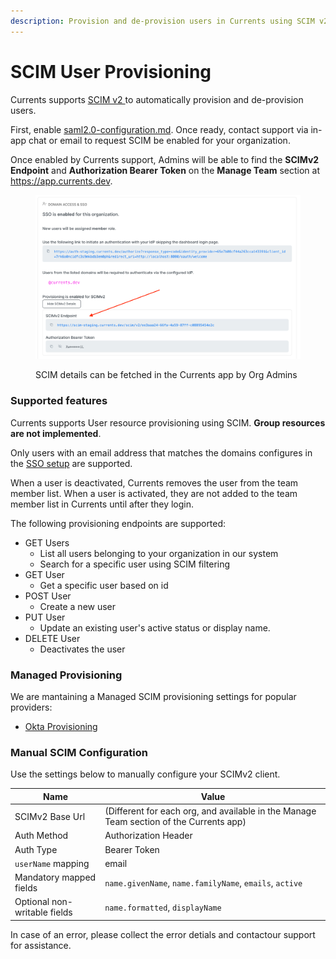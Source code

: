 ```yaml
---
description: Provision and de-provision users in Currents using SCIM v2
---
```


# SCIM User Provisioning

Currents supports [SCIM v2 ](https://datatracker.ietf.org/doc/html/rfc7644)to automatically provision and de-provision users.

First, enable  [saml2.0-configuration.md](saml2.0-configuration.md "mention"). Once ready, contact support via in-app chat or email to request SCIM be enabled for your organization.

Once enabled by Currents support, Admins will be able to find the **SCIMv2 Endpoint** and **Authorization Bearer Token** on the **Manage Team** section at https://app.currents.dev.

<figure><img src="../../../.gitbook/assets/scim-provisioning.png" alt=""><figcaption><p>SCIM details can be fetched in the Currents app by Org Admins</p></figcaption></figure>

### Supported features

Currents supports User resource provisioning using SCIM. **Group resources are not implemented**.

Only users with an email address that matches the domains configures in the [SSO setup](./) are supported.

When a user is deactivated, Currents removes the user from the team member list. When a user is activated, they are not added to the team member list in Currents until after they login.

The following provisioning endpoints are supported:

* GET Users&#x20;
  * List all users belonging to your organization in our system
  * Search for a specific user using SCIM filtering
* GET User
  * Get a specific user based on id
* POST User
  * Create a new user
* PUT User
  * Update an existing user's active status or display name.
* DELETE User
  * Deactivates the user

### Managed Provisioning

We are mantaining a Managed SCIM provisioning settings for popular providers:

* [Okta Provisioning](okta/okta-user-provisioning.md)

### Manual SCIM Configuration

Use the settings below to manually configure your SCIMv2 client.

| Name                         | Value                                                                                  |
| ---------------------------- | -------------------------------------------------------------------------------------- |
| SCIMv2 Base Url              | (Different for each org, and available in the Manage Team section of the Currents app) |
| Auth Method                  | Authorization Header                                                                   |
| Auth Type                    | Bearer Token                                                                           |
| `userName` mapping           | email                                                                                  |
| Mandatory mapped fields      | `name.givenName`, `name.familyName`, `emails`, `active`                                |
| Optional non-writable fields | `name.formatted`, `displayName`                                                        |

In case of an error, please collect the error detials and contactour support for assistance.
